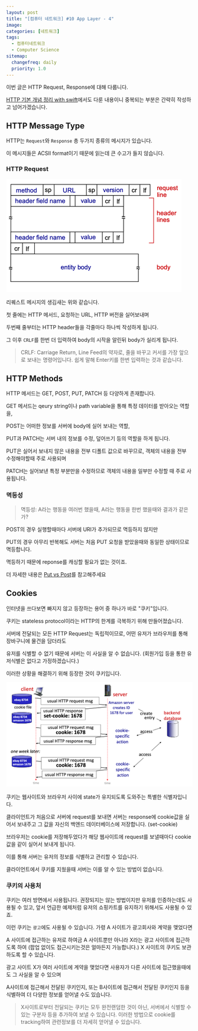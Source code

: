 ```yaml
---
layout: post
title: "[컴퓨터 네트워크] #10 App Layer - 4"
image:
categories: [네트워크]
tags: 
  - 컴퓨터네트워크
  - Computer Science
sitemap:
  changefreq: daily
  priority: 1.0
---
```


이번 글은 HTTP Request, Response에 대해 다룹니다.

[HTTP 기본 개념 정리 with swift](https://neph3779.github.io/%EB%84%A4%ED%8A%B8%EC%9B%8C%ED%81%AC/HTTPBasicWithSwift/)에서도 다룬 내용이니 중복되는 부분은 간략히 작성하고 넘어가겠습니다.

## HTTP Message Type

HTTP는 `Request`와 `Response` 총 두가지 종류의 메시지가 있습니다.

이 메시지들은 ACSII format이기 때문에 읽는데 큰 수고가 들지 않습니다.

### HTTP Request

<img src="https://raw.githubusercontent.com/Neph3779/Blog-Image/forUpload/img/20230301194224.png" alt="image-20230301194224283" style="zoom:50%;" />

리퀘스트 메시지의 생김새는 위와 같습니다.

첫 줄에는 HTTP 메서드, 요청하는 URL, HTTP 버전을 실어보내며

두번째 줄부터는 HTTP header들을 각줄마다 하나씩 작성하게 됩니다.

그 이후 `CRLF`를 한번 더 입력하여 body의 시작을 알린뒤 body가 실리게 됩니다.

> CRLF: Carriage Return, Line Feed의 약자로, 줄을 바꾸고 커서를 가장 앞으로 보내는 명령어입니다. 쉽게 말해 Enter키를 한번 입력하는 것과 같습니다.



## HTTP Methods

HTTP 메서드는 GET, POST, PUT, PATCH 등 다양하게 존재합니다.

GET 메서드는 qeury string이나 path variable을 통해 특정 데이터를 받아오는 역할을,

POST는 어떠한 정보를 서버에 body에 실어 보내는 역할,

PUT과 PATCH는 서버 내의 정보를 수정, 덮어쓰기 등의 역할을 하게 됩니다.

PUT은 실어서 보내지 않은 내용을 전부 디폴트 값으로 바꾸므로, 객체의 내용을 전부 수정해야할때 주로 사용되며

PATCH는 실어보낸 특정 부분만을 수정하므로 객체의 내용을 일부만 수정할 때 주로 사용됩니다.



### 멱등성

>  멱등성: A라는 행동을 여러번 했을때, A라는 행동을 한번 했을때와 결과가 같은가?

POST의 경우 실행할때마다 서버에 URI가 추가되므로 멱등하지 않지만

PUT의 경우 아무리 반복해도 서버는 처음 PUT 요청을 받았을때와 동일한 상태이므로 멱등합니다.

멱등하기 때문에 reponse를 캐싱할 필요가 없는 것이죠. 

더 자세한 내용은 [Put vs Post](https://restfulapi.net/rest-put-vs-post/)를 참고해주세요



## Cookies

인터넷을 쓰다보면 빠지지 않고 등장하는 용어 중 하나가 바로 "쿠키"입니다.

쿠키는 stateless protocol이라는 HTTP의 한계를 극복하기 위해 만들어졌습니다.

서버에 전달되는 모든 HTTP Request는 독립적이므로, 어떤 유저가 브라우저를 통해 장바구니에 물건을 담더라도

유저를 식별할 수 없기 때문에 서버는 이 사실을 알 수 없습니다. (회원가입 등을 통한 유저식별은 없다고 가정하겠습니다.)

이러한 상황을 해결하기 위해 등장한 것이 쿠키입니다.



<img src="https://raw.githubusercontent.com/Neph3779/Blog-Image/forUpload/img/20230301205717.png" alt="image-20230301205717914" style="zoom:50%;" />



쿠키는 웹사이트와 브라우저 사이에 state가 유지되도록 도와주는 특별한 식별자입니다.

클라이언트가 처음으로 서버에 request를 보내면 서버는 response에 cookie값을 실어서 보내주고 그 값을 자신의 백엔드 데이터베이스에 저장합니다. (set-cookie)

브라우저는 cookie를 저장해두었다가 해당 웹사이트에 request를 보낼때마다 cookie값을 같이 실어서 보내게 됩니다.

이를 통해 서버는 유저의 정보를 식별하고 관리할 수 있습니다.

클라이언트에서 쿠키를 지웠을때 서버는 이를 알 수 있는 방법이 없습니다.

 

### 쿠키의 사용처

쿠키는 여러 방면에서 사용됩니다. 권장되지는 않는 방법이지만 유저를 인증하는데도 사용될 수 있고, 앞서 언급한 예제처럼 유저의 쇼핑카트를 유지하기 위해서도 사용될 수 있죠.

이런 쿠키는 `광고`에도 사용될 수 있습니다. 가령 A 사이트가 광고회사와 계약을 맺었다면 

A 사이트에 접근하는 유저로 하여금 A 사이트뿐만 아니라 X라는 광고 사이트에 접근하도록 하여 (팝업 없이도 접근시키는것은 얼마든지 가능합니다.) X 사이트의 쿠키도 보관하도록 할 수 있습니다.

광고 사이트 X가 여러 사이트에 계약을 맺었다면 사용자가 다른 사이트에 접근했을때에도 그 사실을 알 수 있으며

A사이트에 접근해서 전달된 쿠키인지, 또는 B사이트에 접근해서 전달된 쿠키인지 등을 식별하여 더 다양한 정보를 얻어낼 수도 있습니다. 

> X사이트로부터 전달되는 쿠키는 모두 완전랜덤한 것이 아닌, 서버에서 식별할 수 있는 구분자 등을 추가하여 보낼 수 있습니다. 이러한 방법으로 cookie를 tracking하여 관련정보를 더 자세히 얻어낼 수 있습니다.
